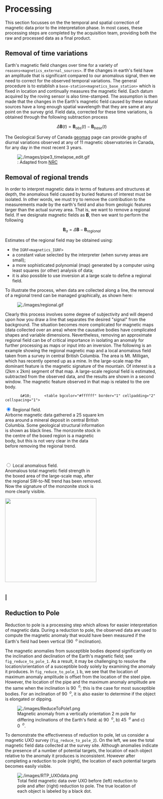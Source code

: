 # Processing

This section focusses on the the temporal and spatial correction of
magnetic data prior to the interpretation phase. In most cases, these
processing steps are completed by the acquisition team, providing both
the raw and processed data as a final product.

## Removal of time variations

Earth's magnetic field changes over time for a variety of
`reasons<magnetics_external_sources>`. If the changes in earth's field
have an amplitude that is significant compared to our anomalous signal,
then we need to correct for the observed temporal variations. The
general procedure is to establish a
`base-station<magnetics_base_station>` which is fixed in location and
continually measures the magnetic field. Each datum acquired by the
roving sensor is also time-stamped. The assumption is then made that the
changes in the Earth's magnetic field caused by these natural sources
have a long enough spatial wavelength that they are same at any point on
the survey grid. Field data, corrected for these time variations, is
obtained through the following subtraction process

``` math
\Delta \textbf{B}(t) = \textbf{B}_{obs}(t) - \textbf{B}_{base}(t)
```

The Geological Survey of Canada
[geomag](http://www.geomag.nrcan.gc.ca/index-eng.php) page can provide
graphs of diurnal variations observed at any of 11 magnetic
observatories in Canada, for any day in the most recent 3 years.

<figure class="align-center">
<img src="./images/pipe3_timelapse_edit.gif" id="space_weather"
alt="./images/pipe3_timelapse_edit.gif" />
<figcaption>: Adapted from <a
href="https://www.spaceweather.gc.ca/tech/index-en.php#pip">NRC</a></figcaption>
</figure>

## Removal of regional trends

In order to interpret magnetic data in terms of features and structures
at depth, the anomalous field caused by buried features of interest must
be isolated. In other words, we must try to remove the contribution to
the measurements made by the earth's field and also from geologic
features larger than the actual survey area. That is, we want to remove
a regional field. If we designate magnetic fields as **B**, then we want
to perform the following

``` math
\textbf{B}_{a} = \Delta \textbf{B} - \textbf{B}_{regional}
```

Estimates of the regional field may be obtained using:

- the `IGRF<magnetics_IGRF>`
- a constant value selected by the interpreter (when survey areas are
  small);
- a more sophisticated polynomial (map) generated by a computer using
  least squares (or other) analysis of data;
- it is also possible to use inversion at a large scale to define a
  regional field.

To illustrate the process, when data are collected along a line, the
removal of a regional trend can be managed graphically, as shown here:

<figure class="align-center">
<img src="./images/regional.gif" alt="./images/regional.gif" />
</figure>

Clearly this process involves some degree of subjectivity and will
depend upon how you draw a line that separates the desired "signal" from
the background. The situation becomes more complicated for magnetic maps
(data collected over an area) where the causative bodies have
complicated shapes and variable dimensions. Nevertheless, removing an
approximate regional field can be of critical importance in isolating an
anomaly for further processing as maps or input into an inversion. The
following is an example showing the regional magnetic map and a local
anomalous field taken from a survey in central British Columbia. The
area is Mt. Milligan, which has recently opened up as a mine. In the
large-scale map the dominant feature is the magnetic signature of the
mountain. Of interest is a (2km x 2km) segment of that map. A
large-scale regional field is estimated, subtracted from the observed
data, and the results are shown in a second window. The magnetic feature
observed in that map is related to the ore body.

<script language="JavaScript" type="text/JavaScript">
<!--
function MM_openBrWindow(theURL,winName,features) { //v2.0
  window.open(theURL,winName,features);
}
&#10;function MM_preloadImages() { //v3.0
  var d=document; if(d.images){ if(!d.MM_p) d.MM_p=new Array();
    var i,j=d.MM_p.length,a=MM_preloadImages.arguments; for(i=0; i<a.length; i++)
    if (a[i].indexOf("#")!=0){ d.MM_p[j]=new Image; d.MM_p[j++].src=a[i];}}
}
&#10;function MM_swapImgRestore() { //v3.0
  var i,x,a=document.MM_sr; for(i=0;a&&i<a.length&&(x=a[i])&&x.oSrc;i++) x.src=x.oSrc;
}
&#10;function MM_findObj(n, d) { //v4.01
  var p,i,x;  if(!d) d=document; if((p=n.indexOf("?"))>0&&parent.frames.length) {
    d=parent.frames[n.substring(p+1)].document; n=n.substring(0,p);}
  if(!(x=d[n])&&d.all) x=d.all[n]; for (i=0;!x&&i<d.forms.length;i++) x=d.forms[i][n];
  for(i=0;!x&&d.layers&&i<d.layers.length;i++) x=MM_findObj(n,d.layers[i].document);
  if(!x && d.getElementById) x=d.getElementById(n); return x;
}
&#10;function MM_swapImage() { //v3.0
  var i,j=0,x,a=MM_swapImage.arguments; document.MM_sr=new Array; for(i=0;i<(a.length-2);i+=3)
   if ((x=MM_findObj(a[i]))!=null){document.MM_sr[j++]=x; if(!x.oSrc) x.oSrc=x.src; x.src=a[i+2];}
}
//-->
  </script>
  <script language="JavaScript">
<!--
function MM_initInteractions(){}
//-->
  </script><!-- InstanceEndEditable -->   
           &#10;      <table bgcolor="#ffffff" border="1" cellpadding="2" cellspacing="1">
&#10;        <tbody>
&#10;          <tr>
&#10;            <td valign="top">
            <form name="form1" method="post" action="">
                &#10;              <p>
                  <input name="radiobutton" value="radiobutton" checked="checked" onclick="MM_swapImage('mtmill','','./../../_images/mm-airmag1.jpg',1)" type="radio">
                  Regional field.<br>
&#10;          Airborne magnetic data gathered a 25 square km <br>
          area around a mineral deposit in central British <br>
          Columbia. Some geological structural information <br>
          is shown as black lines. The monzonite stock in <br>
          the centre of the boxed region is a magnetic <br>
          body, but this is not very clear in the data <br>
          before removing the regional trend. </p>
&#10;                
              <p>
                  <input name="radiobutton" value="radiobutton" onclick="MM_swapImage('mtmill','','./../../_images/mm-airmag2.jpg',1)" type="radio">
                  Local anomalous field.<br>
&#10;          Anomalous total magnetic field strength in <br>
          the boxed area of the large-scale map, after <br>
          the regional SW-to-NE trend has been removed. <br>
          Now the signature of the monzonite stock is <br>
          more clearly visible. </p>
&#10;
              </form>
            </td>
&#10;            <td valign="top"><img src="./../../_images/mm-airmag1.jpg" name="mtmill" border="0" height="275" width="300"></td>
&#10;          </tr>
&#10;        
        </tbody>
      &#10;      </table>
&#10;     
    <!-- InstanceEndEditable --></td>
&#10;    <td bgcolor="#ffffff" width="12"></td>
&#10;  </tr>
&#10;  </tbody>
</table>

### \|

## Reduction to Pole

Reduction to pole is a processing step which allows for easier
interpretation of magnetic data. During a reduction to pole, the
observed data are used to compute the magnetic anomaly that would have
been measured if the Earth's field had been vertical (90 $`\!\,^o`$
inclination).

The magnetic anomalies from susceptible bodies depend significantly on
the inclination and declination of the Earth's magnetic field; see
`fig_reduce_to_pole_1`. As a result, it may be challenging to resolve
the location/orientation of a susceptible body solely by examining the
anomaly it produces. In `fig_reduce_to_pole_1` b, we see that the
location of maximum anomaly amplitude is offset from the location of the
steel pipe. However, the location of the pipe and the maximum anomaly
amplitude are the same when the inclination is 90 $`\!\,^o`$; this is
the case for most susceptible bodies. For an inclination of 90
$`\!\,^o`$, it is also easier to determine if the object is elongated or
dipping.

<figure class="align-center">
<img src="./images/ReduceToPole1.png" id="fig_reduce_to_pole_1"
alt="./images/ReduceToPole1.png" />
<figcaption>Magnetic anomaly from a vertically orientation 2 m pole for
differing inclinations of the Earth's field: a) 90 <span
class="math inline">  <sup><em>o</em></sup></span>, b) 45 <span
class="math inline">  <sup><em>o</em></sup></span> and c) 0 <span
class="math inline">  <sup><em>o</em></sup></span>.</figcaption>
</figure>

To demonstrate the effectiveness of reduction to pole, let us consider a
magnetic UXO survey (`fig_reduce_to_pole_2`). On the left, we see the
total magnetic field data collected at the survey site. Although
anomalies indicate the presence of a number of potential targets, the
location of each object relative to the anomaly it produces is
inconsistent. However after completing a reduction to pole (right), the
location of each potential targets becomes easily visible.

<figure class="align-center">
<img src="./images/RTP_UXOdata.png" id="fig_reduce_to_pole_2"
alt="./images/RTP_UXOdata.png" />
<figcaption>Total field magnetic data over UXO before (left) reduction
to pole and after (right) reduction to pole. The true location of each
object is labeled by a black dot.</figcaption>
</figure>

